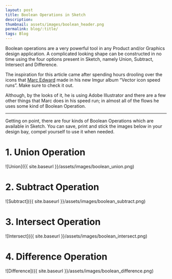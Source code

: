 ```yaml
---
layout: post
title: Boolean Operations in Sketch
description:
thumbnail: assets/images/boolean_header.png
permalink: blog/:title/
tags: Blog
---
```


Boolean operations are a very powerful tool in any Product and/or Graphics design application. A complicated looking shape can be constructed in no time using the four options present in Sketch, namely Union, Subtract, Intersect and Difference.

The inspiration for this article came after spending hours drooling over the icons that [Marc Edward](https://twitter.com/marcedwards/status/863611285275107328) made in his new Imgur album “Vector icon speed runs”. Make sure to check it out.

Although, by the looks of it, he is using Adobe Illustrator and there are a few other things that Marc does in his speed run; in almost all of the flows he uses some kind of Boolean Operation.

---

Getting on point, there are four kinds of Boolean Operations which are available in Sketch. You can save, print and stick the images below in your design bay, compel yourself to use it when needed.

# 1. Union Operation
![Union]({{ site.baseurl }}/assets/images/boolean_union.png)
# 2. Subtract Operation
![Subtract]({{ site.baseurl }}/assets/images/boolean_subtract.png)
# 3. Intersect Operation
![Intersect]({{ site.baseurl }}/assets/images/boolean_intersect.png)
# 4. Difference Operation
![Difference]({{ site.baseurl }}/assets/images/boolean_difference.png)
